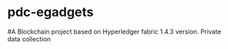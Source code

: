 # pdc-egadgets 
#A Blockchain project based on Hyperledger fabric 1.4.3 version.
Private data collection

